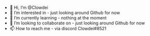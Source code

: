 - 👋 Hi, I’m @Clowdei
- 👀 I’m interested in - just looking around Github for now
- 🌱 I’m currently learning - nothing at the moment
- 💞️ I’m looking to collaborate on - just looking around Github for now
- 📫 How to reach me - via discord Clowdei#8521

<!---
Clowdei/Clowdei is a ✨ special ✨ repository because its `README.md` (this file) appears on your GitHub profile.
You can click the Preview link to take a look at your changes.
--->
